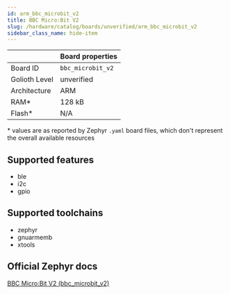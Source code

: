 ```yaml
---
id: arm_bbc_microbit_v2
title: BBC Micro:Bit V2
slug: /hardware/catalog/boards/unverified/arm_bbc_microbit_v2
sidebar_class_name: hide-item
---
```


[//]: # (This is an auto-generated file, do not edit! Changes to it will be lost upon re-generation)



|                | Board properties     |
| -------------  | -------------------- |
| Board ID       | `bbc_microbit_v2` |
| Golioth Level  | unverified       |
| Architecture   | ARM |
| RAM*           | 128 kB |
| Flash*         | N/A |

\* values are as reported by Zephyr `.yaml` board files, which don't represent the overall available resources



## Supported features

* ble
* i2c
* gpio

## Supported toolchains

* zephyr
* gnuarmemb
* xtools

## Official Zephyr docs

[BBC Micro:Bit V2 (bbc_microbit_v2)](https://docs.zephyrproject.org/latest/boards/arm/bbc_microbit_v2/doc/index.html)
